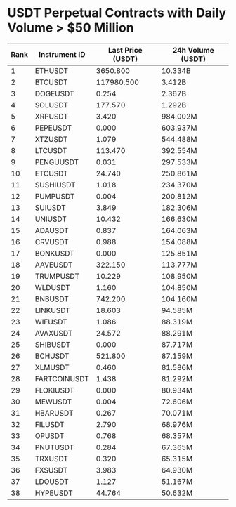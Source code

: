 # USDT Perpetual Contracts with Daily Volume > $50 Million

| Rank | Instrument ID | Last Price (USDT) | 24h Volume (USDT) |
|------|---------------|-------------------|-------------------|
| 1 | ETHUSDT | 3650.800 | 10.334B |
| 2 | BTCUSDT | 117980.500 | 3.412B |
| 3 | DOGEUSDT | 0.254 | 2.367B |
| 4 | SOLUSDT | 177.570 | 1.292B |
| 5 | XRPUSDT | 3.420 | 984.002M |
| 6 | PEPEUSDT | 0.000 | 603.937M |
| 7 | XTZUSDT | 1.079 | 544.488M |
| 8 | LTCUSDT | 113.470 | 392.554M |
| 9 | PENGUUSDT | 0.031 | 297.533M |
| 10 | ETCUSDT | 24.740 | 250.861M |
| 11 | SUSHIUSDT | 1.018 | 234.370M |
| 12 | PUMPUSDT | 0.004 | 200.812M |
| 13 | SUIUSDT | 3.849 | 182.306M |
| 14 | UNIUSDT | 10.432 | 166.630M |
| 15 | ADAUSDT | 0.837 | 164.063M |
| 16 | CRVUSDT | 0.988 | 154.088M |
| 17 | BONKUSDT | 0.000 | 125.851M |
| 18 | AAVEUSDT | 322.150 | 113.777M |
| 19 | TRUMPUSDT | 10.229 | 108.950M |
| 20 | WLDUSDT | 1.160 | 104.850M |
| 21 | BNBUSDT | 742.200 | 104.160M |
| 22 | LINKUSDT | 18.603 | 94.585M |
| 23 | WIFUSDT | 1.086 | 88.319M |
| 24 | AVAXUSDT | 24.572 | 88.291M |
| 25 | SHIBUSDT | 0.000 | 87.717M |
| 26 | BCHUSDT | 521.800 | 87.159M |
| 27 | XLMUSDT | 0.460 | 81.586M |
| 28 | FARTCOINUSDT | 1.438 | 81.292M |
| 29 | FLOKIUSDT | 0.000 | 80.934M |
| 30 | MEWUSDT | 0.004 | 72.606M |
| 31 | HBARUSDT | 0.267 | 70.071M |
| 32 | FILUSDT | 2.790 | 68.976M |
| 33 | OPUSDT | 0.768 | 68.357M |
| 34 | PNUTUSDT | 0.284 | 67.365M |
| 35 | TRXUSDT | 0.320 | 65.315M |
| 36 | FXSUSDT | 3.983 | 64.930M |
| 37 | LDOUSDT | 1.127 | 51.167M |
| 38 | HYPEUSDT | 44.764 | 50.632M |

